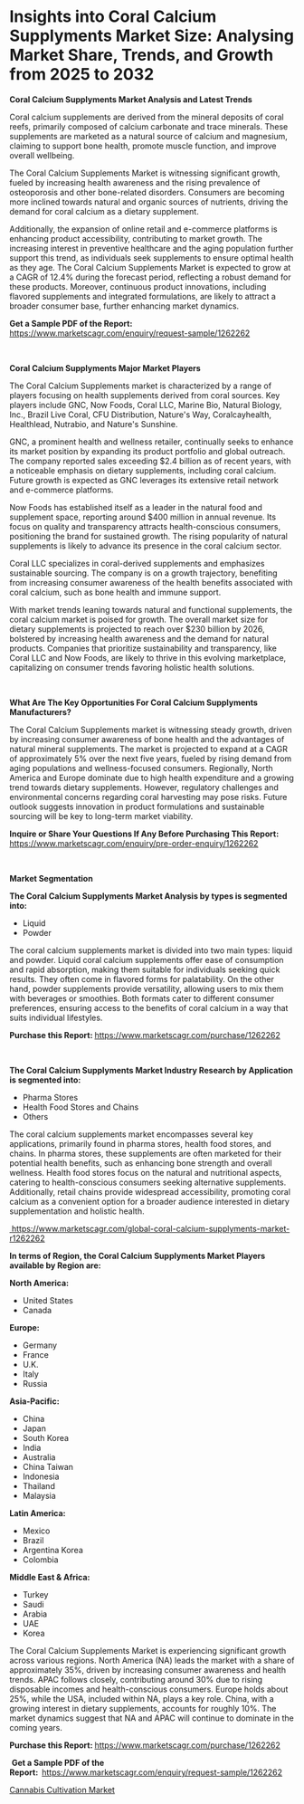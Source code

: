<p><h1>Insights into Coral Calcium Supplyments Market Size: Analysing Market Share, Trends, and Growth from 2025 to 2032</h1></p><p><strong>Coral Calcium Supplyments Market Analysis and Latest Trends</strong></p>
<p><p>Coral calcium supplements are derived from the mineral deposits of coral reefs, primarily composed of calcium carbonate and trace minerals. These supplements are marketed as a natural source of calcium and magnesium, claiming to support bone health, promote muscle function, and improve overall wellbeing. </p><p>The Coral Calcium Supplements Market is witnessing significant growth, fueled by increasing health awareness and the rising prevalence of osteoporosis and other bone-related disorders. Consumers are becoming more inclined towards natural and organic sources of nutrients, driving the demand for coral calcium as a dietary supplement. </p><p>Additionally, the expansion of online retail and e-commerce platforms is enhancing product accessibility, contributing to market growth. The increasing interest in preventive healthcare and the aging population further support this trend, as individuals seek supplements to ensure optimal health as they age. The Coral Calcium Supplements Market is expected to grow at a CAGR of 12.4% during the forecast period, reflecting a robust demand for these products. Moreover, continuous product innovations, including flavored supplements and integrated formulations, are likely to attract a broader consumer base, further enhancing market dynamics.</p></p>
<p><strong>Get a Sample PDF of the Report:&nbsp;</strong> <a href="https://www.marketscagr.com/enquiry/request-sample/1262262?utm_campaign=2946&utm_medium=2&utm_source=Github&utm_content=ia&utm_term=09032025&utm_id=coral-calcium-supplyments">https://www.marketscagr.com/enquiry/request-sample/1262262</a></p>
<p>&nbsp;</p>
<p><strong>Coral Calcium Supplyments Major Market Players</strong></p>
<p><p>The Coral Calcium Supplements market is characterized by a range of players focusing on health supplements derived from coral sources. Key players include GNC, Now Foods, Coral LLC, Marine Bio, Natural Biology, Inc., Brazil Live Coral, CFU Distribution, Nature's Way, Coralcayhealth, Healthlead, Nutrabio, and Nature's Sunshine.</p><p>GNC, a prominent health and wellness retailer, continually seeks to enhance its market position by expanding its product portfolio and global outreach. The company reported sales exceeding $2.4 billion as of recent years, with a noticeable emphasis on dietary supplements, including coral calcium. Future growth is expected as GNC leverages its extensive retail network and e-commerce platforms.</p><p>Now Foods has established itself as a leader in the natural food and supplement space, reporting around $400 million in annual revenue. Its focus on quality and transparency attracts health-conscious consumers, positioning the brand for sustained growth. The rising popularity of natural supplements is likely to advance its presence in the coral calcium sector.</p><p>Coral LLC specializes in coral-derived supplements and emphasizes sustainable sourcing. The company is on a growth trajectory, benefiting from increasing consumer awareness of the health benefits associated with coral calcium, such as bone health and immune support.</p><p>With market trends leaning towards natural and functional supplements, the coral calcium market is poised for growth. The overall market size for dietary supplements is projected to reach over $230 billion by 2026, bolstered by increasing health awareness and the demand for natural products. Companies that prioritize sustainability and transparency, like Coral LLC and Now Foods, are likely to thrive in this evolving marketplace, capitalizing on consumer trends favoring holistic health solutions.</p></p>
<p>&nbsp;</p>
<p><strong>What Are The Key Opportunities For Coral Calcium Supplyments Manufacturers?</strong></p>
<p><p>The Coral Calcium Supplements market is witnessing steady growth, driven by increasing consumer awareness of bone health and the advantages of natural mineral supplements. The market is projected to expand at a CAGR of approximately 5% over the next five years, fueled by rising demand from aging populations and wellness-focused consumers. Regionally, North America and Europe dominate due to high health expenditure and a growing trend towards dietary supplements. However, regulatory challenges and environmental concerns regarding coral harvesting may pose risks. Future outlook suggests innovation in product formulations and sustainable sourcing will be key to long-term market viability.</p></p>
<p><strong>Inquire or Share Your Questions If Any Before Purchasing This Report:</strong> <a href="https://www.marketscagr.com/enquiry/pre-order-enquiry/1262262?utm_campaign=2946&utm_medium=2&utm_source=Github&utm_content=ia&utm_term=09032025&utm_id=coral-calcium-supplyments">https://www.marketscagr.com/enquiry/pre-order-enquiry/1262262</a></p>
<p>&nbsp;</p>
<p><strong>Market Segmentation</strong></p>
<p><strong>The Coral Calcium Supplyments Market Analysis by types is segmented into:</strong></p>
<p><ul><li>Liquid</li><li>Powder</li></ul></p>
<p><p>The coral calcium supplements market is divided into two main types: liquid and powder. Liquid coral calcium supplements offer ease of consumption and rapid absorption, making them suitable for individuals seeking quick results. They often come in flavored forms for palatability. On the other hand, powder supplements provide versatility, allowing users to mix them with beverages or smoothies. Both formats cater to different consumer preferences, ensuring access to the benefits of coral calcium in a way that suits individual lifestyles.</p></p>
<p><strong>Purchase this Report:&nbsp;</strong><a href="https://www.marketscagr.com/purchase/1262262?utm_campaign=2946&utm_medium=2&utm_source=Github&utm_content=ia&utm_term=09032025&utm_id=coral-calcium-supplyments">https://www.marketscagr.com/purchase/1262262</a></p>
<p>&nbsp;</p>
<p><strong>The Coral Calcium Supplyments Market Industry Research by Application is segmented into:</strong></p>
<p><ul><li>Pharma Stores</li><li>Health Food Stores and Chains</li><li>Others</li></ul></p>
<p><p>The coral calcium supplements market encompasses several key applications, primarily found in pharma stores, health food stores, and chains. In pharma stores, these supplements are often marketed for their potential health benefits, such as enhancing bone strength and overall wellness. Health food stores focus on the natural and nutritional aspects, catering to health-conscious consumers seeking alternative supplements. Additionally, retail chains provide widespread accessibility, promoting coral calcium as a convenient option for a broader audience interested in dietary supplementation and holistic health.</p></p>
<p><a href="https://www.marketscagr.com/global-coral-calcium-supplyments-market-r1262262?utm_campaign=2946&utm_medium=2&utm_source=Github&utm_content=ia&utm_term=09032025&utm_id=coral-calcium-supplyments">&nbsp;https://www.marketscagr.com/global-coral-calcium-supplyments-market-r1262262</a></p>
<p><strong>In terms of Region, the Coral Calcium Supplyments Market Players available by Region are:</strong></p>
<p>
    <p> <strong> North America: </strong>
        <ul>
            <li>United States</li>
            <li>Canada</li>
        </ul>
        </p> 
    <p> <strong> Europe: </strong>
        <ul>
            <li>Germany</li>
            <li>France</li>
            <li>U.K.</li>
            <li>Italy</li>
            <li>Russia</li>
        </ul>
        </p> 
    <p> <strong> Asia-Pacific: </strong>
        <ul>
            <li>China</li>
            <li>Japan</li>
            <li>South Korea</li>
            <li>India</li>
            <li>Australia</li>
            <li>China Taiwan</li>
            <li>Indonesia</li>
            <li>Thailand</li>
            <li>Malaysia</li>
        </ul>
        </p> 
    <p> <strong> Latin America: </strong>
        <ul>
            <li>Mexico</li>
            <li>Brazil</li>
            <li>Argentina Korea</li>
            <li>Colombia</li>
        </ul>
        </p> 
    <p> <strong> Middle East & Africa: </strong>
        <ul>
            <li>Turkey</li>
            <li>Saudi</li>
            <li>Arabia</li>
            <li>UAE</li>
            <li>Korea</li>
        </ul>
    </p>
    </p>
<p><p>The Coral Calcium Supplements Market is experiencing significant growth across various regions. North America (NA) leads the market with a share of approximately 35%, driven by increasing consumer awareness and health trends. APAC follows closely, contributing around 30% due to rising disposable incomes and health-conscious consumers. Europe holds about 25%, while the USA, included within NA, plays a key role. China, with a growing interest in dietary supplements, accounts for roughly 10%. The market dynamics suggest that NA and APAC will continue to dominate in the coming years.</p></p>
<p><strong>Purchase this Report: </strong><a href="https://www.marketscagr.com/purchase/1262262?utm_campaign=2946&utm_medium=2&utm_source=Github&utm_content=ia&utm_term=09032025&utm_id=coral-calcium-supplyments">https://www.marketscagr.com/purchase/1262262</a></p>
<p>&nbsp;<strong>Get a Sample PDF of the Report:&nbsp;&nbsp;</strong><a href="https://www.marketscagr.com/enquiry/request-sample/1262262?utm_campaign=2946&utm_medium=2&utm_source=Github&utm_content=ia&utm_term=09032025&utm_id=coral-calcium-supplyments">https://www.marketscagr.com/enquiry/request-sample/1262262</a></p>
<p><strong></strong></p>
<p><p><a href="https://github.com/saroarmaicky/Market-Research-Report-List-1/blob/main/cannabis-cultivation-market.md?utm_campaign=2946&utm_medium=2&utm_source=Github&utm_content=ia&utm_term=09032025&utm_id=coral-calcium-supplyments">Cannabis Cultivation Market</a></p></p>
